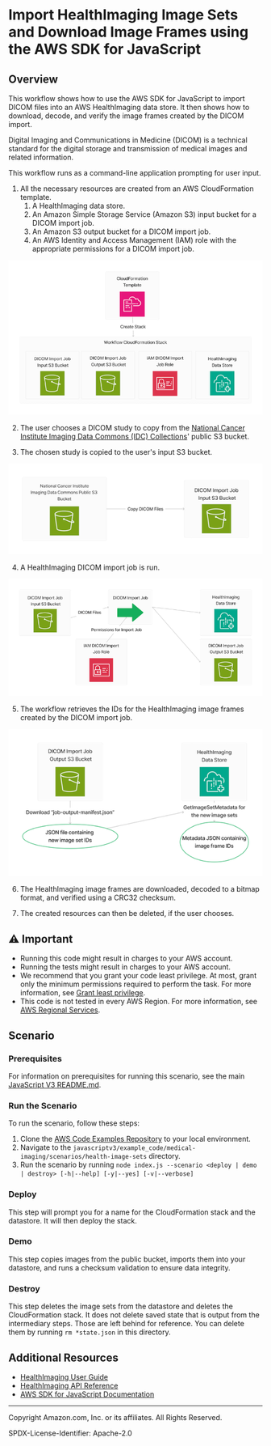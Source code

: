 # Import HealthImaging Image Sets and Download Image Frames using the AWS SDK for JavaScript

## Overview

This workflow shows how to use the AWS SDK for JavaScript to import DICOM files into an AWS HealthImaging data store. It then shows how to download, decode, and verify the image frames created by the DICOM import.

Digital Imaging and Communications in Medicine (DICOM) is a technical standard for the digital storage and transmission of medical images and related information.

This workflow runs as a command-line application prompting for user input.

1. All the necessary resources are created from an AWS CloudFormation template.
   1. A HealthImaging data store.
   2. An Amazon Simple Storage Service (Amazon S3) input bucket for a DICOM import job.
   3. An Amazon S3 output bucket for a DICOM import job.
   4. An AWS Identity and Access Management (IAM) role with the appropriate permissions for a DICOM import job.

![CloudFormation stack diagram](../../../../../workflows/healthimaging_image_sets/.images/cfn_stack.png)

2. The user chooses a DICOM study to copy from the [National Cancer Institute Imaging Data Commons (IDC) Collections](https://registry.opendata.aws/nci-imaging-data-commons/)' public S3 bucket.

3. The chosen study is copied to the user's input S3 bucket.

![DICOM copy diagram](../../../../../workflows/healthimaging_image_sets/.images/copy_dicom.png)

4. A HealthImaging DICOM import job is run.

![DICOM import diagram](../../../../../workflows/healthimaging_image_sets/.images/dicom_import.png)

5. The workflow retrieves the IDs for the HealthImaging image frames created by the DICOM import job.

![Image frame ID retrieval diagram](../../../../../workflows/healthimaging_image_sets/.images/get_image_frame_ids.png)

6. The HealthImaging image frames are downloaded, decoded to a bitmap format, and verified using a CRC32 checksum.

7. The created resources can then be deleted, if the user chooses.

## ⚠ Important

- Running this code might result in charges to your AWS account.
- Running the tests might result in charges to your AWS account.
- We recommend that you grant your code least privilege. At most, grant only the minimum permissions required to perform the task. For more information, see [Grant least privilege](https://docs.aws.amazon.com/IAM/latest/UserGuide/best-practices.html#grant-least-privilege).
- This code is not tested in every AWS Region. For more information, see [AWS Regional Services](https://aws.amazon.com/about-aws/global-infrastructure/regional-product-services).

## Scenario

### Prerequisites

For information on prerequisites for running this scenario, see the main [JavaScript V3 README.md](../../../../README.md).

### Run the Scenario

To run the scenario, follow these steps:

1. Clone the [AWS Code Examples Repository](https://github.com/awsdocs/aws-doc-sdk-examples) to your local environment.
2. Navigate to the `javascriptv3/example_code/medical-imaging/scenarios/health-image-sets` directory.
3. Run the scenario by running `node index.js --scenario <deploy | demo | destroy> [-h|--help] [-y|--yes] [-v|--verbose]`

### Deploy
This step will prompt you for a name for the CloudFormation stack and the datastore. It will then deploy the stack.

### Demo
This step copies images from the public bucket, imports them into your datastore, and runs a checksum validation to ensure data integrity.

### Destroy
This step deletes the image sets from the datastore and deletes the CloudFormation stack. It does not delete saved state that is output from the intermediary steps. Those are left behind for reference. You can delete them by running `rm *state.json` in this directory.

## Additional Resources

- [HealthImaging User Guide](https://docs.aws.amazon.com/healthimaging/latest/devguide/what-is.html)
- [HealthImaging API Reference](https://docs.aws.amazon.com/healthimaging/latest/APIReference/Welcome.html)
- [AWS SDK for JavaScript Documentation](https://docs.aws.amazon.com/AWSJavaScriptSDK/latest/index.html)

---

Copyright Amazon.com, Inc. or its affiliates. All Rights Reserved.

SPDX-License-Identifier: Apache-2.0